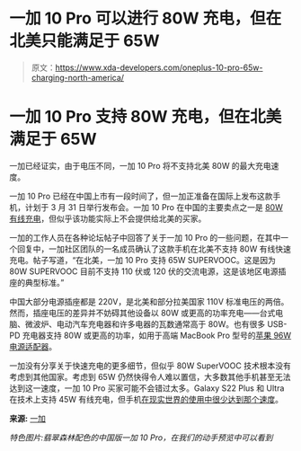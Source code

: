# 一加 10 Pro 可以进行 80W 充电，但在北美只能满足于 65W

> 原文：<https://www.xda-developers.com/oneplus-10-pro-65w-charging-north-america/>

# 一加 10 Pro 支持 80W 充电，但在北美满足于 65W

一加已经证实，由于电压不同，一加 10 Pro 将不支持北美 80W 的最大充电速度。

一加 10 Pro 已经在中国上市有一段时间了，但一加正准备在国际上发布这款手机，计划于 3 月 31 日举行发布会。一加 10 Pro 在中国的主要卖点之一是 [80W 有线充电](https://www.xda-developers.com/oneplus-10-pro-spec-teaser/)，但似乎该功能实际上不会提供给北美的买家。

一加的工作人员在各种论坛帖子中回答了关于一加 10 Pro 的一些问题，在其中一个回复中，一加社区团队的一名成员确认了这款手机在北美不支持 80W 有线快速充电。帖子写道，“在北美，一加 10 Pro 支持 65W SUPERVOOC。这是因为 80W SUPERVOOC 目前不支持 110 伏或 120 伏的交流电源，这是该地区电源插座的典型标准。”

中国大部分电源插座都是 220V，是北美和部分拉美国家 110V 标准电压的两倍。然而，插座电压的差异并不妨碍其他设备以 80W 或更高的功率充电——台式电脑、微波炉、电动汽车充电器和许多电器的瓦数通常高于 80W。也有很多 USB-PD 充电器支持 80W 或更高的功率，如用于高端 MacBook Pro 型号的[苹果 96W 电源适配器](https://www.apple.com/shop/product/MX0J2AM/A/96w-usb-c-power-adapter)。

一加没有分享关于快速充电的更多细节，但似乎 80W SuperVOOC 技术根本没有考虑到其他国家。考虑到 65W 仍然快得令人难以置信，大多数其他手机甚至无法达到这一速度，一加 10 Pro 买家可能不会错过太多。Galaxy S22 Plus 和 Ultra 在技术上支持 45W 有线充电，但手机[在现实世界的使用中很少达到那个速度](https://www.xda-developers.com/samsung-galaxy-s22-plus-review/#:~:text=charges%20slower%20than%20the%20previous%20generation%E2%80%99s%2025W%20charging)。

**来源:** [一加](https://forums.oneplus.com/threads/diving-deep-into-the-oneplus-10-pro-performance.1554664/#post-24088866)

*特色图片:翡翠森林配色的中国版一加 10 Pro，在我们的动手预览中可以看到*